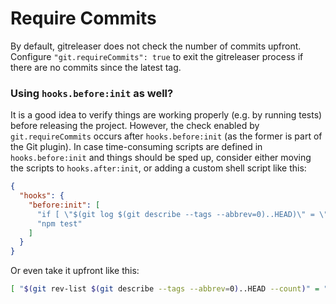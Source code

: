 # Require Commits

By default, gitreleaser does not check the number of commits upfront. Configure `"git.requireCommits": true` to exit the
gitreleaser process if there are no commits since the latest tag.

### Using `hooks.before:init` as well?

It is a good idea to verify things are working properly (e.g. by running tests) before releasing the project. However,
the check enabled by `git.requireCommits` occurs after `hooks.before:init` (as the former is part of the Git plugin). In
case time-consuming scripts are defined in `hooks.before:init` and things should be sped up, consider either moving the
scripts to `hooks.after:init`, or adding a custom shell script like this:

```json
{
  "hooks": {
    "before:init": [
      "if [ \"$(git log $(git describe --tags --abbrev=0)..HEAD)\" = \"\" ]; then exit 1; fi;",
      "npm test"
    ]
  }
}
```

Or even take it upfront like this:

```bash
[ "$(git rev-list $(git describe --tags --abbrev=0)..HEAD --count)" = "0" ] || gitreleaser
```
